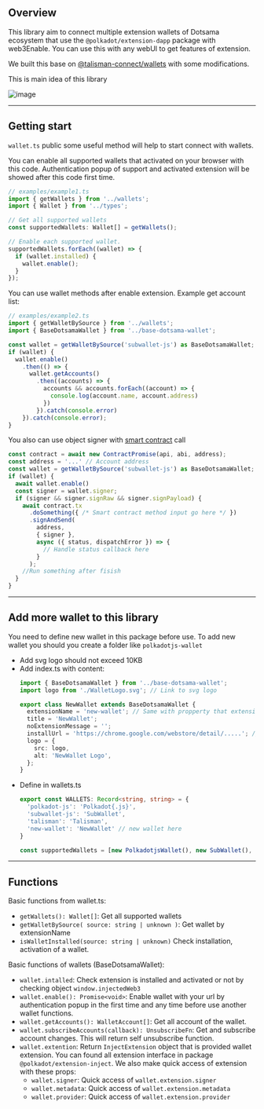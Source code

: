 ## Overview

This library aim to connect multiple extension wallets of Dotsama ecosystem that use the `@polkadot/extension-dapp`
package with web3Enable. You can use this with any webUI to get features of extension.

We built this base
on [@talisman-connect/wallets](https://github.com/TalismanSociety/talisman-connect/tree/master/libs/wallets) with some
modifications.

This is main idea of this library

![image](https://user-images.githubusercontent.com/11567273/170217213-5f663822-04b8-4231-8d2b-9a930d35227f.png)

---

## Getting start

`wallet.ts` public some useful method will help to start connect with wallets.

You can enable all supported wallets that activated on your browser with this code. Authentication popup of support and
activated extension will be showed after this code first time.

```typescript
// examples/example1.ts
import { getWallets } from '../wallets';
import { Wallet } from '../types';

// Get all supported wallets
const supportedWallets: Wallet[] = getWallets();

// Enable each supported wallet.
supportedWallets.forEach((wallet) => {
  if (wallet.installed) {
    wallet.enable();
  }
});
```

You can use wallet methods after enable extension. Example get account list:

```typescript
// examples/example2.ts
import { getWalletBySource } from '../wallets';
import { BaseDotsamaWallet } from '../base-dotsama-wallet';

const wallet = getWalletBySource('subwallet-js') as BaseDotsamaWallet;
if (wallet) {
  wallet.enable()
    .then(() => {
      wallet.getAccounts()
        .then((accounts) => {
          accounts && accounts.forEach((account) => {
            console.log(account.name, account.address)
          })
        }).catch(console.error)
    }).catch(console.error);
}
```

You also can use object signer with [smart contract](https://polkadot.js.org/docs/api-contract/start/contract.read/) call

```typescript
const contract = await new ContractPromise(api, abi, address);
const address = '...' // Account address
const wallet = getWalletBySource('subwallet-js') as BaseDotsamaWallet;
if (wallet) {
  await wallet.enable()
  const signer = wallet.signer;
  if (signer && signer.signRaw && signer.signPayload) {
    await contract.tx
      .doSomething({ /* Smart contract method input go here */ })
      .signAndSend(
        address,
        { signer },
        async ({ status, dispatchError }) => {
          // Handle status callback here
        }
      );
    //Run something after fisish
  }
}
```
---

## Add more wallet to this library
You need to define new wallet in this package before use.
To add new wallet you should you create a folder like `polkadotjs-wallet`
  - Add svg logo should not exceed 10KB
  - Add index.ts with content:
    ```typescript
    import { BaseDotsamaWallet } from '../base-dotsama-wallet';
    import logo from './WalletLogo.svg'; // Link to svg logo
    
    export class NewWallet extends BaseDotsamaWallet {
      extensionName = 'new-wallet'; // Same with propperty that extension public in object `window.injectedWeb3`
      title = 'NewWallet';
      noExtensionMessage = '';
      installUrl = 'https://chrome.google.com/webstore/detail/.....'; // link to install extension
      logo = {
        src: logo,
        alt: 'NewWallet Logo',
      };
    }

    ```
  - Define in wallets.ts
    ```typescript
    export const WALLETS: Record<string, string> = {
      'polkadot-js': 'Polkadot{.js}',
      'subwallet-js': 'SubWallet',
      'talisman': 'Talisman',
      'new-wallet': 'NewWallet' // new wallet here
    }
    
    const supportedWallets = [new PolkadotjsWallet(), new SubWallet(), new TalismanWallet(), new NewWallet()]; // new wallet here
    ```
    
---
## Functions
Basic functions from wallet.ts:
- `getWallets(): Wallet[]`: Get all supported wallets
- `getWalletBySource( source: string | unknown )`: Get wallet by extensionName
- `isWalletInstalled(source: string | unknown)` Check installation, activation of a wallet.

Basic functions of wallets (BaseDotsamaWallet):
- `wallet.intalled`: Check extension is installed and activated or not by checking object `window.injectedWeb3`
- `wallet.enable(): Promise<void>`: Enable wallet with your url by authentication popup in the first time and any time before use another wallet functions.
- `wallet.getAccounts(): WalletAccount[]`: Get all account of the wallet.
- `wallet.subscribeAccounts(callback): UnsubscribeFn`: Get and subscribe account changes. This will return self unsubscribe function.
- `wallet.extention`: Return `InjectExtension` object that is provided wallet extension. You can found all extension interface in package `@polkadot/extension-inject`. We also make quick access of extension with these props:
  - `wallet.signer`: Quick access of `wallet.extension.signer`
  - `wallet.metadata`: Quick access of `wallet.extension.metadata`
  - `wallet.provider`: Quick access of `wallet.extension.provider`
